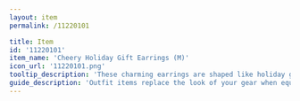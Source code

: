 ```yaml
---
layout: item
permalink: /11220101

title: Item
id: '11220101'
item_name: 'Cheery Holiday Gift Earrings (M)'
icon_url: '11220101.png'
tooltip_description: 'These charming earrings are shaped like holiday gift boxes!'
guide_description: 'Outfit items replace the look of your gear when equipped.'
---
```

